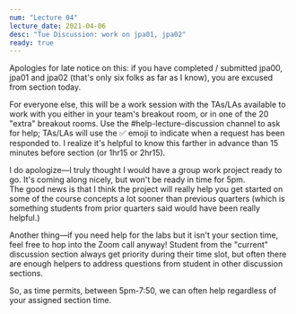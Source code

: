 ```yaml
---
num: "Lecture 04"
lecture_date: 2021-04-06
desc: "Tue Discussion: work on jpa01, jpa02"
ready: true
---
```


Apologies for late notice on this:  if you have completed / submitted jpa00, jpa01 and jpa02 (that's only six folks as far as I know),
you are excused from section today.    

For everyone else, this will be a work session with the TAs/LAs available to work with you either in your team's breakout room, or in one of the 20 "extra" breakout rooms.   Use the #help-lecture-discussion channel to ask for help; TAs/LAs will use the :white_check_mark: emoji to indicate when a request has been responded to.
I realize it's helpful to know this farther in advance than 15 minutes before section (or 1hr15 or 2hr15).  

I do apologize—I truly thought I would have a group work project ready to go.  It's coming along nicely, 
but won't be ready in time for 5pm.   
The good news is that I think the project will really help you get started on some of the course concepts a 
lot sooner than previous quarters (which is something students from prior quarters said would have been really helpful.)


Another thing&mdash;if you need help for the labs but it isn't your section time, feel free to hop into the Zoom call anyway! 
Student from the "current" discussion section always get priority during their time slot, 
but often there are enough helpers to address questions
from student in other discussion sections. 

So, as time permits, between 5pm-7:50, we can often help regardless of your assigned section time.

